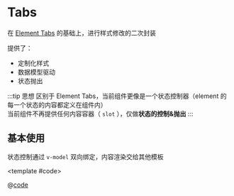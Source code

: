 # Tabs

在 [Element Tabs](https://element-plus.gitee.io/#/zh-CN/component/tabs) 的基础上，进行样式修改的二次封装

提供了：
* 定制化样式
* 数据模型驱动
* 状态抛出

:::tip 思想
区别于 Element Tabs，当前组件更像是一个状态控制器（element 的每一个状态的内容都定义在组件内）<br/>
当前组件不再提供任何内容容器（ `slot` ），仅做**状态的控制&抛出**
:::

## 基本使用

状态控制通过 `v-model` 双向绑定，内容渲染交给其他模板

<demo-block>

<Tabs-demo1 />

<template #code>

@[code](@demoroot/Tabs/demo1.vue)

</template>

</demo-block>
